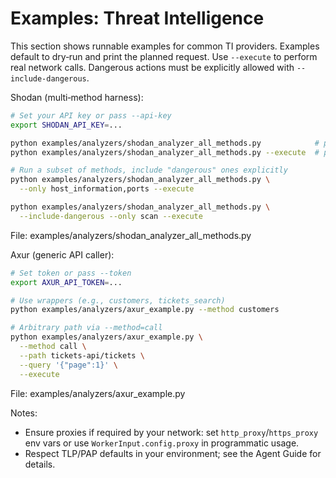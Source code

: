 # Examples: Threat Intelligence

This section shows runnable examples for common TI providers. Examples default to dry‑run and
print the planned request. Use `--execute` to perform real network calls. Dangerous actions
must be explicitly allowed with `--include-dangerous`.

Shodan (multi‑method harness):

```bash
# Set your API key or pass --api-key
export SHODAN_API_KEY=... 

python examples/analyzers/shodan_analyzer_all_methods.py            # plan only
python examples/analyzers/shodan_analyzer_all_methods.py --execute  # perform calls

# Run a subset of methods, include "dangerous" ones explicitly
python examples/analyzers/shodan_analyzer_all_methods.py \
  --only host_information,ports --execute

python examples/analyzers/shodan_analyzer_all_methods.py \
  --include-dangerous --only scan --execute
```

File: examples/analyzers/shodan_analyzer_all_methods.py

Axur (generic API caller):

```bash
# Set token or pass --token
export AXUR_API_TOKEN=...

# Use wrappers (e.g., customers, tickets_search)
python examples/analyzers/axur_example.py --method customers

# Arbitrary path via --method=call
python examples/analyzers/axur_example.py \
  --method call \
  --path tickets-api/tickets \
  --query '{"page":1}' \
  --execute
```

File: examples/analyzers/axur_example.py

Notes:

- Ensure proxies if required by your network: set `http_proxy`/`https_proxy` env vars or
  use `WorkerInput.config.proxy` in programmatic usage.
- Respect TLP/PAP defaults in your environment; see the Agent Guide for details.
